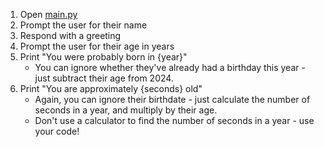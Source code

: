 1. Open [main.py](main.py)
1. Prompt the user for their name
1. Respond with a greeting
1. Prompt the user for their age in years
1. Print "You were probably born in {year}"
    * You can ignore whether they've already had a birthday this year - just subtract their age from 2024.
1. Print "You are approximately {seconds} old"
    * Again, you can ignore their birthdate - just calculate the number of seconds in a year, and multiply by their age.
    * Don't use a calculator to find the number of seconds in a year - use your code!